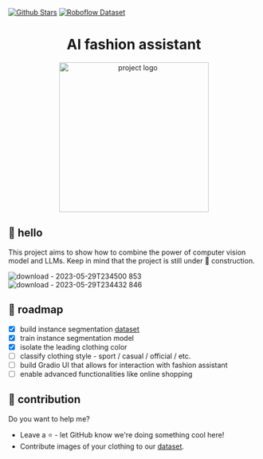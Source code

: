 [![Github Stars](https://img.shields.io/badge/stars-nominate-brightgreen?logo=github)](https://stars.github.com/nominate/) 
[![Roboflow Dataset](https://app.roboflow.com/images/download-dataset-badge.svg)](https://universe.roboflow.com/roboflow-jvuqo/fashion-assistant-segmentation)

<h1 align="center">AI fashion assistant</h1>

<p align="center">
    <img width="300" src="https://github.com/SkalskiP/fashion-assistant/assets/26109316/aa339d7b-1d23-4cce-a427-0839839777d8" alt="project logo">
</p>

## 👋 hello

This project aims to show how to combine the power of computer vision model and LLMs. Keep in mind that the project is still under 🚧 construction.

![download - 2023-05-29T234500 853](https://github.com/SkalskiP/fashion-assistant/assets/26109316/ff33683e-055c-4e61-a38c-69f235345796)
![download - 2023-05-29T234432 846](https://github.com/SkalskiP/fashion-assistant/assets/26109316/711e1b25-e2df-4e39-956f-4ded09e4b8f0)

## 🎯 roadmap

- [x] build instance segmentation [dataset](https://universe.roboflow.com/roboflow-jvuqo/fashion-assistant-segmentation)
- [x] train instance segmentation model
- [x] isolate the leading clothing color
- [ ] classify clothing style - sport / casual / official / etc.
- [ ] build Gradio UI that allows for interaction with fashion assistant
- [ ] enable advanced functionalities like online shopping

## 🦸 contribution

Do you want to help me? 
- Leave a ⭐ - let GitHub know we're doing something cool here! 
- Contribute images of your clothing to our [dataset](https://universe.roboflow.com/roboflow-jvuqo/fashion-assistant-segmentation).
